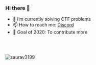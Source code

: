 ### Hi there 👋

<!--
**saurav3199/saurav3199** is a ✨ _special_ ✨ repository because its `README.md` (this file) appears on your GitHub profile.
-->


- 🔭 I’m currently solving CTF problems
- 📫 How to reach me: [Discord](https://discord.com/users/447785412795301900) 
- 🌱 Goal of 2020: To contribute more 
<br/>
<br/>

![saurav3199](https://github-readme-stats.vercel.app/api?username=saurav3199&show_icons=true&theme=radical)

<!--
- 🌱 I’m currently learning ...
- 👯 I’m looking to collaborate on ...
- 🤔 I’m looking for help with ...
- 💬 Ask me about ...

- 😄 Pronouns: ...
- ⚡ Fun fact: ...
-->
